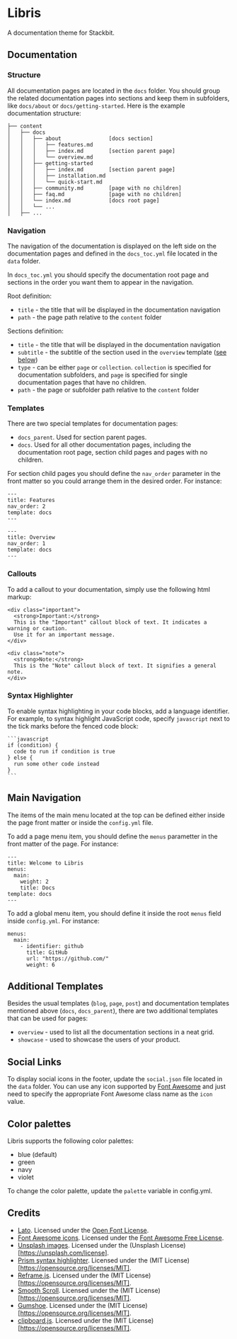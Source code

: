 # Libris

A documentation theme for Stackbit.

## Documentation

### Structure

All documentation pages are located in the `docs` folder. You should group the related documentation pages into sections and keep them in subfolders, like `docs/about` or `docs/getting-started`. Here is the example documentation structure:

```
├── content
│   ├── docs
│   │   ├── about               [docs section]
│   │   │   ├── features.md
│   │   │   ├── index.md        [section parent page]
│   │   │   └── overview.md
│   │   ├── getting-started
│   │   │   ├── index.md        [section parent page]
│   │   │   ├── installation.md
│   │   │   └── quick-start.md
│   │   ├── community.md        [page with no children]
│   │   ├── faq.md              [page with no children]
│   │   └── index.md            [docs root page]
│   │   └── ...
│   ├── ...
```

### Navigation

The navigation of the documentation is displayed on the left side on the documentation pages and defined in the `docs_toc.yml` file located in the `data` folder.

In `docs_toc.yml` you should specify the documentation root page and sections in the order you want them to appear in the navigation.

Root definition:

- `title` - the title that will be displayed in the documentation navigation
- `path` - the page path relative to the `content` folder

Sections definition:

- `title` - the title that will be displayed in the documentation navigation
- `subtitle` - the subtitle of the section used in the `overview` template ([see below](#additional-templates))
- `type` - can be either `page` or `collection`. `collection` is specified for documentation subfolders, and `page` is specified for single documentation pages that have no children.
- `path` - the page or subfolder path relative to the `content` folder

### Templates

There are two special templates for documentation pages:
- `docs_parent`. Used for section parent pages.
- `docs`. Used for all other documentation pages, including the documentation root page, section child pages and pages with no children.

For section child pages you should define the `nav_order` parameter in the front matter so you could arrange them in the desired order. For instance:

```
---
title: Features
nav_order: 2
template: docs
---
```

```
---
title: Overview
nav_order: 1
template: docs
---
```

### Callouts

To add a callout to your documentation, simply use the following html markup:

```
<div class="important">
  <strong>Important:</strong> 
  This is the "Important" callout block of text. It indicates a warning or caution.
  Use it for an important message. 
</div>
```

```
<div class="note">
  <strong>Note:</strong> 
  This is the "Note" callout block of text. It signifies a general note.
</div>
```

### Syntax Highlighter

To enable syntax highlighting in your code blocks, add a language identifier. For example, to syntax highlight JavaScript code, specify `javascript` next to the tick marks before the fenced code block:

````
```javascript
if (condition) {
  code to run if condition is true
} else {
  run some other code instead
}
```
````

## Main Navigation

The items of the main menu located at the top can be defined either inside the page front matter or inside the `config.yml` file.

To add a page menu item, you should define the `menus` parametter in the front matter of the page. For instance:

```
---
title: Welcome to Libris
menus:
  main:
    weight: 2
    title: Docs
template: docs
---
```

To add a global menu item, you should define it inside the root `menus` field inside `config.yml`. For instance:

```
menus:
  main:
    - identifier: github
      title: GitHub
      url: "https://github.com/"
      weight: 6
```

## Additional Templates

Besides the usual templates (`blog`, `page`, `post`) and documentation templates mentioned above (`docs`, `docs_parent`), there are two additional templates that can be used for pages:

- `overview` - used to list all the documentation sections in a neat grid.
- `showcase` - used to showcase the users of your product.

## Social Links

To display social icons in the footer, update the `social.json` file located in the `data` folder. You can use any icon supported by [Font Awesome](https://fontawesome.com/icons?d=gallery&s=brands) and just need to specify the appropriate Font Awesome class name as the `icon` value.

## Color palettes

Libris supports the following color palettes:

- blue (default)
- green
- navy
- violet

To change the color palette, update the `palette` variable in config.yml.

## Credits

- [Lato](https://fonts.google.com/specimen/Lato). Licensed under the [Open Font License](http://scripts.sil.org/cms/scripts/page.php?site_id=nrsi&id=OFL_web).
- [Font Awesome icons](https://fontawesome.com/). Licensed under the [Font Awesome Free License](https://fontawesome.com/license/free).
- [Unsplash images](https://unsplash.com/). Licensed under the (Unsplash License)[https://unsplash.com/license].
- [Prism syntax highlighter](https://prismjs.com/). Licensed under the (MIT License)[https://opensource.org/licenses/MIT].
- [Reframe.js](https://github.com/dollarshaveclub/reframe.js). Licensed under the (MIT License)[https://opensource.org/licenses/MIT].
- [Smooth Scroll](http://github.com/cferdinandi/smooth-scroll). Licensed under the (MIT License)[https://opensource.org/licenses/MIT].
- [Gumshoe](https://github.com/cferdinandi/gumshoe). Licensed under the (MIT License)[https://opensource.org/licenses/MIT].
- [clipboard.js](https://zenorocha.github.io/clipboard.js). Licensed under the (MIT License)[https://opensource.org/licenses/MIT].

